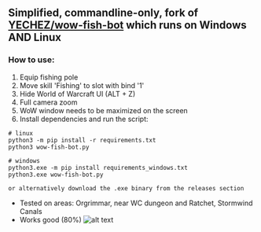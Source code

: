 ## Simplified, commandline-only, fork of [YECHEZ/wow-fish-bot](https://github.com/YECHEZ/wow-fish-bot) which runs on Windows AND Linux

### How to use:
1. Equip fishing pole
2. Move skill 'Fishing' to slot with bind '1'
3. Hide World of Warcraft UI (ALT + Z)
4. Full camera zoom
5. WoW window needs to be maximized on the screen
6. Install dependencies and run the script:
```
# linux
python3 -m pip install -r requirements.txt
python3 wow-fish-bot.py

# windows
python3.exe -m pip install requirements_windows.txt
python3.exe wow-fish-bot.py

or alternatively download the .exe binary from the releases section
```



- Tested on areas: Orgrimmar, near WC dungeon and Ratchet, Stormwind Canals
- Works good (80%)
![alt text](wow-fish-bot-area.png)
